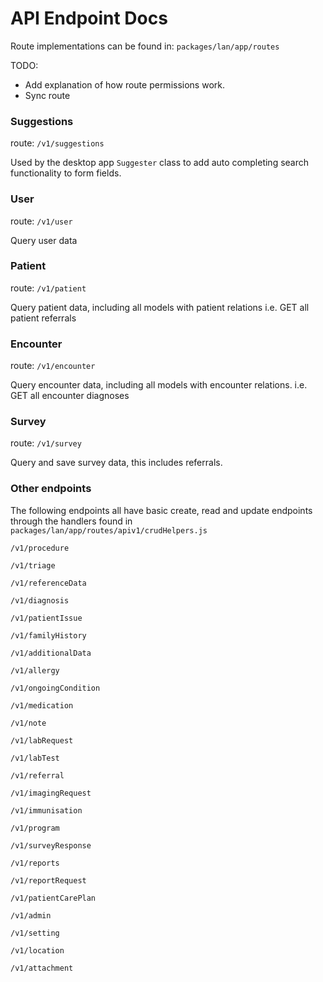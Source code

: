 # API Endpoint Docs

Route implementations can be found in: `packages/lan/app/routes`

TODO: 
  - Add explanation of how route permissions work.
  - Sync route

### Suggestions

route: `/v1/suggestions`

Used by the desktop app `Suggester` class to add auto completing search functionality to form fields.

### User

route: `/v1/user`

Query user data

### Patient

route: `/v1/patient`

Query patient data, including all models with patient relations
i.e. GET all patient referrals

### Encounter

route: `/v1/encounter`

Query encounter data, including all models with encounter relations.
i.e. GET all encounter diagnoses

### Survey

route: `/v1/survey`

Query and save survey data, this includes referrals.

### Other endpoints

The following endpoints all have basic create, read and update endpoints through the
handlers found in `packages/lan/app/routes/apiv1/crudHelpers.js`

`/v1/procedure`

`/v1/triage`

`/v1/referenceData`

`/v1/diagnosis`

`/v1/patientIssue`

`/v1/familyHistory`

`/v1/additionalData`

`/v1/allergy`

`/v1/ongoingCondition`

`/v1/medication`

`/v1/note`

`/v1/labRequest`

`/v1/labTest`

`/v1/referral`

`/v1/imagingRequest`

`/v1/immunisation`

`/v1/program`

`/v1/surveyResponse`

`/v1/reports`

`/v1/reportRequest`

`/v1/patientCarePlan`

`/v1/admin`

`/v1/setting`

`/v1/location`

`/v1/attachment`
